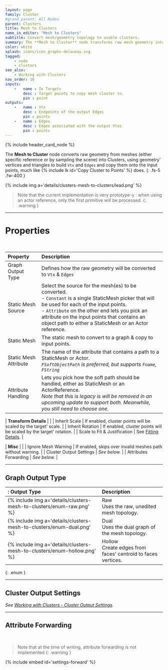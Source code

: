 ```yaml
---
layout: page
family: Cluster
#grand_parent: All Nodes
parent: Clusters
title: Mesh to Clusters
name_in_editor: "Mesh to Clusters"
subtitle: Convert mesh/geometry topology to usable clusters.
summary: The **Mesh to Cluster** node transforms raw mesh geometry into clusters by extracting vertices and edges, which are then copied to input points. This is useful for leveraging mesh topology within a cluster-based workflow.
color: white
splash: icons/icon_graphs-delaunay.svg
tagged:
    - node
    - clusters
see_also:
    - Working with Clusters
nav_order: 10
inputs:
    -   name : In Targets
        desc : Target points to copy mesh cluster to.
        pin : point
outputs:
    -   name : Vtx
        desc : Endpoints of the output Edges
        pin : points
    -   name : Edges
        desc : Edges associated with the output Vtxs
        pin : points
---
```


{% include header_card_node %}

The **Mesh to Cluster** node converts raw geometry from meshes (either specific reference or by sampling the scene) into Clusters, using geometry' vertices and triangles to build `Vtx` and `Edges` and copy them onto the input points, much like {% include lk id='Copy Cluster to Points' %} does.
{: .fs-5 .fw-400 } 

{% include img a='details/clusters-mesh-to-clusters/lead.png' %}

> Note that the current implementation is very prototype-y : when using an actor reference, only the first primitive will be processed.
{: .warning }

---
# Properties
<br>

| Property       | Description          |
|:-------------|:------------------|
| Graph Output Type          | Defines how the raw geometry will be converted to `Vtx` & `Edges` |
| Static Mesh Source          | Select the source for the mesh(es) to be converted.<br>- `Constant` is a single StaticMesh picker that will be used for each of the input points.<br>- `Attribute` on the other end lets you pick an attribute on the input points that contains an object path to either a StaticMesh or an Actor reference. |
| Static Mesh          | The static mesh to convert to a graph & copy to input points. |
| Static Mesh Attribute          | The name of the attribute that contains a path to a StaticMesh or Actor.<br>*`FSoftObjectPath` is preferred, but supports `Fname`, `FString`* |
| Attribute Handling         | Lets you pick how the soft path should be handled, either as StaticMesh or an ActorReference.<br>*Note that this is legacy is will be removed in an upcoming update to support both. Meanwhile, you still need to choose one.* |

| **Transform Details**  | |
| Inherit Scale          | If enabled, cluster points will be scaled by the target' scale. |
| Inherit Rotation          | If enabled, cluster points will be scaled by the target' rotation. |
| Scale to Fit & Justification | See [Fitting Details](/PCGExtendedToolkit/doc-general/general-fitting.html). |

| **Misc**  | |
| Ignore Mesh Warning          | If enabled, skips over invalid meshes path without warning. |
| Cluster Output Settings          | *See below.* |
| Attributes Forwarding          | *See below.* |


---
## Graph Output Type

|: Output Type    | Description |
|:-------------|:------------------|
| {% include img a='details/clusters-mesh-to-clusters/enum-raw.png' %}           | <span class="ebit">Raw</span><br>Uses the raw, unedited mesh topology. |
| {% include img a='details/clusters-mesh-to-clusters/enum-dual.png' %}           | <span class="ebit">Dual</span><br>Uses the dual graph of the mesh topology. |
| {% include img a='details/clusters-mesh-to-clusters/enum-hollow.png' %}           | <span class="ebit">Hollow</span><br>Create edges from faces' centroid to faces vertices. |
{: .enum }

---
## Cluster Output Settings
*See [Working with Clusters - Cluster Output Settings](/PCGExtendedToolkit/doc-general/working-with-clusters.html#cluster-output-settings).*

---
## Attribute Forwarding
<br>

> Note that at the time of writing, attribute forwarding is not implemented
{: .warning }

{% include embed id='settings-forward' %}